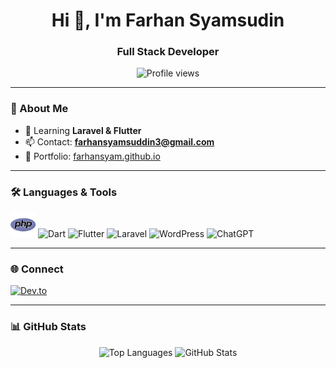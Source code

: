 <h1 align="center">Hi 👋, I'm Farhan Syamsudin</h1>
<h3 align="center">Full Stack Developer</h3>

<p align="center">
  <img src="https://komarev.com/ghpvc/?username=farhansyam&label=Profile%20views&color=0e75b6&style=flat" alt="Profile views" />
</p>

---

### 🚀 About Me
- 🌱 Learning **Laravel & Flutter**  
- 📫 Contact: **farhansyamsuddin3@gmail.com**  
- 📄 Portfolio: [farhansyam.github.io](https://farhansyam.github.io)  

---

### 🛠️ Languages & Tools
<p align="left">
  <img src="https://raw.githubusercontent.com/devicons/devicon/master/icons/php/php-original.svg" alt="PHP" width="40" height="40"/>
  <img src="https://www.vectorlogo.zone/logos/dartlang/dartlang-icon.svg" alt="Dart" width="40" height="40"/>
  <img src="https://www.vectorlogo.zone/logos/flutterio/flutterio-icon.svg" alt="Flutter" width="40" height="40"/>
  <img src="https://static.cdnlogo.com/logos/l/56/laravel-wordmark.svg" alt="Laravel" width="40" height="40"/>
  <img src="[https://s.w.org/about/images/logos/wordpress-logo-notext.svg](https://www.vectorlogo.zone/logos/wordpress/wordpress-tile.svg)" alt="WordPress" width="40" height="40"/>
  <img src="https://upload.wikimedia.org/wikipedia/commons/0/04/ChatGPT_logo.svg" alt="ChatGPT" width="40" height="40"/>
</p>

---

### 🌐 Connect
<p align="left">
  <a href="https://dev.to/farhansyam"><img src="https://raw.githubusercontent.com/rahuldkjain/github-profile-readme-generator/master/src/images/icons/Social/devto.svg" alt="Dev.to" height="30"/></a>
</p>

---

### 📊 GitHub Stats
<p align="center">
  <img src="https://github-readme-stats.vercel.app/api/top-langs?username=farhansyam&layout=compact" alt="Top Languages"/>
  <img src="https://github-readme-stats.vercel.app/api?username=farhansyam&show_icons=true" alt="GitHub Stats"/>
</p>
